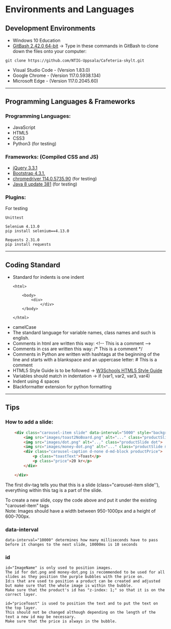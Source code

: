 # Environments and Languages 

## Development Environments

- Windows 10 Education
- [GitBash 2.42.0 64-bit](https://git-scm.com/download/win) -> Type in these commands in GitBash to clone down the files onto your computer:
```
git clone https://github.com/NTIG-Uppsala/Cafeteria-skylt.git
```
- Visual Studio Code - (Version 1.83.0)
- Google Chrome - (Version 117.0.5938.134)
- Microsoft Edge - (Version 117.0.2045.60)

***

## Programming Languages & Frameworks

### Programming Languages:
- JavaScript
- HTML5
- CSS3
- Python3 (for testing)

### Frameworks: (Compiled CSS and JS)
- [jQuery 3.3.1](https://jquery.com/download/)
- [Bootstrap 4.3.1.](https://getbootstrap.com/docs/4.3/getting-started/download/) 
- [chromedriver 114.0.5735.90](https://chromedriver.chromium.org/downloads) (for testing)
- [Java 8 update 381](https://www.java.com/sv/download/) (for testing)	

### Plugins:
For testing
```
Unittest

Selenium 4.13.0				
pip install selenium==4.13.0

Requests 2.31.0
pip install requests 
```

***

## Coding Standard 

- Standard for indents is one indent 
	```
    <html>

	    <body> 
		    <div>
	            </div>
	    </body>
	    
	</html>
    ```
- camelCase
- The standard language for variable names, class names and such is english.
- Comments in html are written this way: \<!-- This is a comment -->
- Comments in css are written this way: /* This is a comment */
- Comments in Python are written with hashtags at the beginning of the line and starts with a blankspace and an uppercase letter: # This is a comment
- HTML5 Style Guide is to be followed -> [W3Schools HTML5 Style Guide](https://www.w3schools.com/html/html5_syntax.asp)
- Variables should match in indentation -> if (var1, var2, var3, var4)
- Indent using 4 spaces
- Blackformatter extension for python formatting

***

## Tips

### How to add a slide:

```html
	<div class="carousel-item slide" data-interval="5000" style="background-color: #190f27;">
		<img src="images/toast2NoBoard.png" alt="..." class="productSlide productImage">
		<img src="images/dot.png" alt="..." class="productSlide dot">
		<img src="images/money-dot.png" alt="..." class="productSlide moneyDot">
		<div class="carousel-caption d-none d-md-block productPrice">
			<p class="toastText">Toast</p>
			<p class="price">20 kr</p>
		</div>

	</div>
```

The first div-tag tells you that this is a slide (class="carousel-item slide''), everything within this tag is a part of the slide.

To create a new slide, copy the code above and put it under the existing "carousel-item" tags <br>
Note: Images should have a width between 950-1000px and a height of 600-700px.

### data-interval
```
data-interval="10000" determines how many milliseconds have to pass before it changes to the next slide, 10000ms is 10 seconds
```

### id
 
 ```
id="ImageName" is only used to position images.
The id for dot.png and money-dot.png is recommended to be used for all slides as they position the purple bubbles with the price on.
Id:s that are used to position a product can be created and adjusted but make sure that the whole image is within the bubble.
Make sure that the product's id has "z-index: 1;" so that it is on the correct layer. 

id="priceToast" is used to position the text and to put the text on the top layer.
This should not be changed although depending on the length of the text a new id may be necessary.
Make sure that the price is always in the bubble.
```



